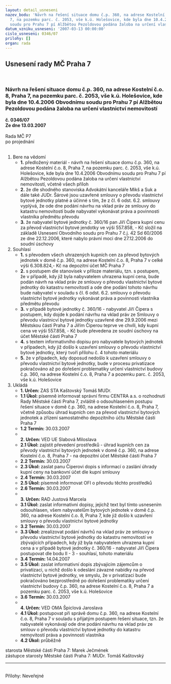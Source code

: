 ```yaml
---
layout: detail_usneseni
nazev_bodu: 'Návrh na řešení situace domu č.p. 360, na adrese Kostelní č.o. 8, Praha
  7, na pozemku parc. č. 2053, vše k.ú. Holešovice, kde byla dne 10.4.2006 Obvodnímu
  soudu pro Prahu 7 pí Alžbětou Pezoldovou podána žaloba na určení vlastnictví nemovitostí '
datum_vzniku_usneseni: '2007-03-13 00:00:00'
cislo_usneseni: 0346/07
prilohy: []
organ: rada
---
```

<div id="ucUsn_pList" class="usn">
	<span><h2>Usnesení rady MČ Praha 7 </h2>
<br></span><div class="standBody">
<span><h3>Návrh na řešení situace domu č.p. 360, na adrese Kostelní č.o. 8, Praha 7, na pozemku parc. č. 2053, vše k.ú. Holešovice, kde byla dne 10.4.2006 Obvodnímu soudu pro Prahu 7 pí Alžbětou Pezoldovou podána žaloba na určení vlastnictví nemovitostí </h3></span><div class="center">
		<strong>č. 0346/07</strong><br>
	</div>
<div class="center">
		<strong>Ze dne 13.03.2007</strong><br><br>
	</div>Rada MČ P7<br> po projednání<br><br><ol>
<li>Bere na vědomí<ul>
<li>
<strong>1.</strong> předložený materiál - návrh na řešení situace domu č.p. 360, na adrese Kostelní č.o. 8, Praha 7, na pozemku parc. č. 2053, vše k.ú. Holešovice, kde byla dne 10.4.2006 Obvodnímu soudu pro Prahu 7 pí Alžbětou Pezoldovou podána žaloba na určení vlastnictví nemovitostí, včetně všech příloh </li>
<li>
<strong>2.</strong> že dle shodného stanoviska Advokátní kanceláře Mikš a Suk a dále také JUDr. Šárové jsou uzavřené smlouvy o převodu vlastnictví bytové jednotky platné a účinné s tím, že z čl. 6 odst. 6.2. smlouvy vyplývá, že ode dne podání návrhu na vklad práv ze smlouvy do katastru nemovitostí bude nabyvatel vykonávat práva a povinnosti vlastníka předmětu převodu </li>
<li>
<strong>3.</strong> že nabyvatel bytové jednotky č. 360/16 pan Jiří Čipera kupní cenu za převod vlastnictví bytové jendotky ve výši 557.858, - Kč složil na základě Usnesení Obvodního soudu pro Prahu 7 č.j. 42 Sd 60/2006 ze dne 22.12.2006, které nabylo právní moci dne 27.12.2006 do soudní úschovy </li>
</ul>
</li>
<li>Souhlasí<ul>
<li>
<strong>1.</strong> s převodem všech uhrazených kupních cen za převod bytových jednotek v domě č.p. 360, na adrese Kostelní č.o. 8, Praha 7 v celké výši 6.308.824,- Kč na depozitní účet MČ Praha 7</li>
<li>
<strong>2.</strong> s postupem dle stanovisek v příloze  materiálu, tzn. s postupem, že v případě, kdy již byla nabyvatelem uhrazena kupní cena, bude podán návrh na vklad práv ze smlouvy o převodu vlastnictví bytové jednotky do katastru nemovitostí a ode dne podání tohoto návrhu bude nabyvatel v souladu s čl. 6 odst. 6.2. smlouvy o převodu vlastnictví bytové jednotky vykonávat práva a povinnosti vlastníka předmětu převodu </li>
<li>
<strong>3.</strong> v případě bytové jednotky č. 360/16 - nabyvatel Jiří Čipera s postupem, kdy dojde k podání návrhu na vklad práv ze Smlouvy o převodu vlastnicví bytové jednotky uzavřené dne 29.9.2006 mezi Městskou částí Praha 7 a Jiřím Čiperou teprve ve chvíli, kdy kupní cena ve výši 557.858, - Kč bude převedena ze soudní úschovy na účet Městské části Praha 7 </li>
<li>
<strong>4.</strong> s textem informativního dopisu pro nabyvatele bytových jednotek v případech, kdy již došlo k uzavření smlouvy o převodu vlastnictví bytové jednotky, který tvoří přílohu č. 4 tohoto materiálu</li>
<li>
<strong>5.</strong> že v případech, kdy doposud nedošlo k uzavření smlouvy o převodu vlastnictví bytové jednotky, bude v procesu privatizace pokračováno až po dořešení problematiky určení vlastnictví budovy č.p. 360, na adrese Kostelní č.o. 8, Praha 7 a pozemku parc. č. 2053, vše k.ú. Holešovice </li>
</ul>
</li>
<li>Ukládá<ul>
<li>
<strong>1. Určen: </strong>ZAS STA Kaštovský Tomáš MUDr.</li>
<li>
<strong>1.1 Úkol: </strong>písemně informovat správní firmu CENTRA a.s. o rozhodnutí Rady Městské části Praha 7, zvláště o odsouhlaseném postupu řešení situace v domě č.p. 360, na adrese Kostelní č.o. 8, Praha 7, včetně způsobu úhrad kupních cen za převod vlastnictví bytových jednotek a zřízení samostatného depozitního účtu Městské části Praha 7 </li>
<li>
<strong>1.2 Termín: </strong>30.03.2007</li>
<li>
<strong><br>2. Určen: </strong>VED UE Slabová Miloslava</li>
<li>
<strong>2.1 Úkol: </strong>zajistit převedení prostředků - úhrad kupních cen za převody vlastnictví bytových jednotek v domě č.p. 360, na adrese Kostelní č.o. 8, Praha 7 - na depozitní účet Městské části Praha 7</li>
<li>
<strong>2.2 Termín: </strong>30.03.2007</li>
<li>
<strong>2.3 Úkol: </strong>zaslat panu Čiperovi dopis s informací o zaslání úhrady kupní ceny na bankovní účet dle kupní smlouvy</li>
<li>
<strong>2.4 Termín: </strong>30.03.2007</li>
<li>
<strong>2.5 Úkol: </strong>písemně informovat OFI o převodu těchto prostředků</li>
<li>
<strong>2.6 Termín: </strong>30.03.2007</li>
<li>
<strong><br>3. Určen: </strong>RAD Justová Marcela</li>
<li>
<strong>3.1 Úkol: </strong>zaslat informativní dopisy, jejichž text byl tímto usnesením odsouhlasen, všem nabyvatelům bytových jednotek v domě č.p. 360, na adrese Kostelní č.o. 8, Praha 7, kde již došlo k uzavření smlouvy o převodu vlastnictví bytové jednotky</li>
<li>
<strong>3.2 Termín: </strong>30.03.2007</li>
<li>
<strong>3.3 Úkol: </strong>zrealizovat podání návrhů na vklad práv ze smlouvy o převodu vlastnictví bytové jednotky do katastru nemovitostí ve zbývajících případech, kdy již byla nabyvatelem uhrazena kupní cena a v případě bytové jednotky č. 360/16 - nabyvatel Jiří Čipera postupovat dle bodu II - 3 - souhlasí, tohoto materiálu </li>
<li>
<strong>3.4 Termín: </strong>14.04.2007</li>
<li>
<strong>3.5 Úkol: </strong>zaslat informativní dopis zbývajícím zájemcům o privatizaci, u nichž došlo k odeslání závazné nabídky na převod vlastnictví bytové jednotky, ve smyslu, že v privatizaci bude pokračováno bezprostředně po dořešení problematiky určení vlastnictví budovy č.p. 360, na adrese Kostelní č.o. 8, Praha 7 a pozemku parc. č. 2053, vše k.ú. Holešovice</li>
<li>
<strong>3.6 Termín: </strong>30.03.2007</li>
<li>
<strong><br>4. Určen: </strong>VED OMA Špiclová Jaroslava</li>
<li>
<strong>4.1 Úkol: </strong>postupovat při správě domu č.p. 360, na adrese Kostelní č.o. 8, Praha 7 v souladu s přijatým postupem řešení situace, tzn. že nabyvatelé vykonávají ode dne podání návrhu na vklad práv ze smlouv o převodu vlastnictví bytové jednotky do katastru nemovitostí práva a povinnosti vlastníka</li>
<li>
<strong>4.2 Úkol: </strong>průběžně</li>
</ul>
</li>
</ol>starosta Městské části Praha 7: Marek Ječmének<br>zástupce starosty Městské části Praha 7: MUDr. Tomáš Kaštovský <hr>
<br>Přílohy: Neveřejné</div>
</div>